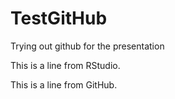 # TestGitHub
Trying out github for the presentation


This is a line from RStudio. 

This is a line from GitHub.
